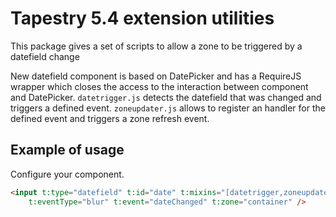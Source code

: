 # Tapestry 5.4 extension utilities
This package gives a set of scripts to allow a zone to be triggered by a datefield change

New datefield component is based on DatePicker and has a RequireJS wrapper which closes the access to the interaction between component and DatePicker.
`datetrigger.js` detects the datefield that was changed and triggers a defined event.
`zoneupdater.js` allows to register an handler for the defined event and triggers a zone refresh event.

## Example of usage
Configure your component.
```html
<input t:type="datefield" t:id="date" t:mixins="[datetrigger,zoneupdater]"
	t:eventType="blur" t:event="dateChanged" t:zone="container" />
```

